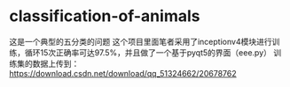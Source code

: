 # classification-of-animals
这是一个典型的五分类的问题
这个项目里面笔者采用了inceptionv4模块进行训练，循环15次正确率可达97.5%，并且做了一个基于pyqt5的界面（eee.py）
训练集的数据上传到：https://download.csdn.net/download/qq_51324662/20678762
